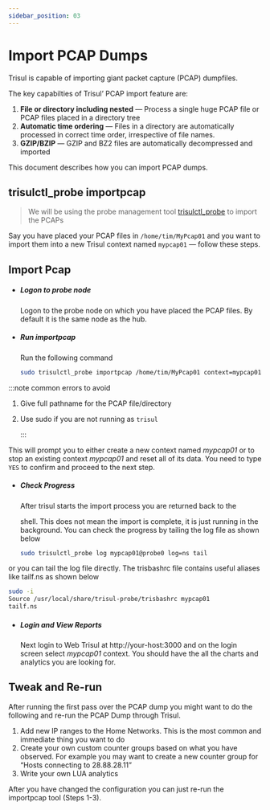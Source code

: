 ```yaml
---
sidebar_position: 03
---
```


# Import PCAP Dumps

Trisul is capable of importing giant packet capture (PCAP) dumpfiles.

The key capabilties of Trisul’ PCAP import feature are:

1. **File or directory including nested** — Process a single huge PCAP file or PCAP files placed in a directory tree
2. **Automatic time ordering** — Files in a directory are automatically processed in correct time order, irrespective of file names.
3. **GZIP/BZIP** — GZIP and BZ2 files are automatically decompressed and imported

This document describes how you can import PCAP dumps.

## trisulctl_probe importpcap

> We will be using the probe management tool [trisulctl_probe](/docs/ag/domain/trisulctl) to import the PCAPs

Say you have placed your PCAP files in `/home/tim/MyPcap01` and you want to import them into a new Trisul context named `mypcap01` — follow these steps.

## Import Pcap

- ##### Logon to probe node
  
  Logon to the probe node on which you have placed the PCAP files. By default it is the same node as the hub.

- ##### Run importpcap
  
  Run the following command
  
  ```bash
  sudo trisulctl_probe importpcap /home/tim/MyPcap01 context=mypcap01
  ```

:::note common errors to avoid

1. Give full pathname for the PCAP file/directory  

2. Use sudo if you are not running as `trisul`
   
   :::

This will prompt you to either create a new context named *mypcap01* or to stop an existing context *mypcap01* and reset all of its data. You need to type `YES` to confirm and proceed to the next step.

- ##### Check Progress
  
  After trisul starts the import process you are returned back to the 
  
  shell. This does not mean the import is complete, it is just running in 
  the background. You can check the progress by tailing the log file as 
  shown below
  
  ```bash
  sudo trisulctl_probe log mypcap01@probe0 log=ns tail
  ```

or you can tail the log file directly. The trisbashrc file contains useful aliases like tailf.ns as shown below

```bash
sudo -i 
Source /usr/local/share/trisul-probe/trisbashrc mypcap01 
tailf.ns
```

- ##### Login and View Reports
  
  Next login to Web Trisul at http://your-host:3000 and on the login screen select *mypcap01* context. You should have the all the charts and analytics you are looking for.

## Tweak and Re-run

After running the first pass over the PCAP dump you might want to do the following and re-run the PCAP Dump through Trisul.

1. Add new IP ranges to the Home Networks. This is the most common and immediate thing you want to do
2. Create your own custom counter groups based on what you have 
   observed. For example you may want to create a new counter group for 
   “Hosts connecting to 28.88.28.11”
3. Write your own LUA analytics

After you have changed the configuration you can just re-run the importpcap tool (Steps 1-3).
